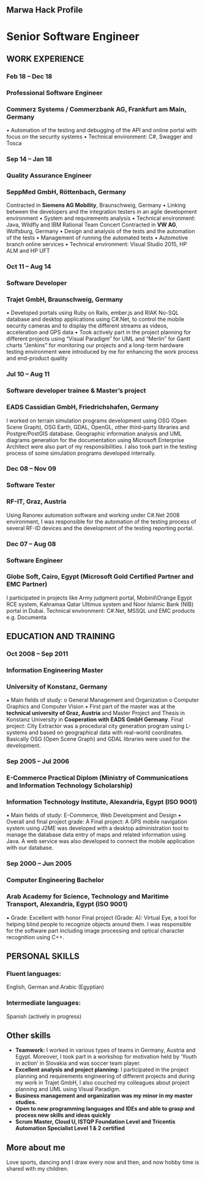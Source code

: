 ## Marwa Hack Profile

# Senior Software Engineer
## WORK EXPERIENCE
### Feb 18 – Dec 18
### Professional Software Engineer
### Commerz Systems / Commerzbank AG, Frankfurt am Main, Germany
• Automation of the testing and debugging of the API and online portal with focus on the security systems
• Technical environment: C#, Swagger and Tosca
### Sep 14 – Jan 18
### Quality Assurance Engineer
### SeppMed GmbH, Röttenbach, Germany
Contracted in **Siemens AG Mobility**, Braunschweig, Germany
• Linking between the developers and the integration testers in an agile development environment
• System and requirements analysis
• Technical environment: Java, Wildfly and IBM Rational Team Concert
Contracted in **VW AG**, Wolfsburg, Germany
• Design and analysis of the tests and the automation of the tests
• Management of running the automated tests
• Automotive branch online services
• Technical environment: Visual Studio 2015, HP ALM and HP UFT
### Oct 11 – Aug 14
### Software Developer
### Trajet GmbH, Braunschweig, Germany
• Developed portals using Ruby on Rails, ember.js and RIAK No-SQL database and desktop applications using C#.Net, to control the mobile security cameras and to display the different streams as videos, acceleration and GPS data
• Took actively part in the project planning for different projects using “Visual Paradigm” for UML and “Merlin” for Gantt charts
“Jenkins” for monitoring our projects and a long-term hardware testing environment were introduced by me for enhancing the work process and end-product quality
### Jul 10 – Aug 11
### Software developer trainee & Master’s project
### EADS Cassidian GmbH, Friedrichshafen, Germany
I worked on terrain simulation programs development using OSG (Open Scene Graph), OSG Earth, GDAL, OpenGL, other third-party libraries and Postgre/PostGIS database. Geographic information analysis and UML diagrams generation for the documentation using Microsoft Enterprise Architect were also part of my responsibilities. I also took part in the testing process of some simulation programs developed internally.
### Dec 08 – Nov 09
### Software Tester
### RF-IT, Graz, Austria
Using Ranorex automation software and working under C#.Net 2008 environment, I was responsible for the automation of the testing process of several RF-ID devices and the development of the testing reporting portal.
### Dec 07 – Aug 08
### Software Engineer
### Globe Soft, Cairo, Egypt (Microsoft Gold Certified Partner and EMC Partner)
I participated in projects like Army judgment portal, Mobinil\Orange Egypt RCE system, Kahramaa Qatar Ultimus system and Noor Islamic Bank (NIB) portal in Dubai.
Technical environment: C#.Net, MSSQL und EMC products e.g. Documenta
## EDUCATION AND TRAINING
### Oct 2008 – Sep 2011
### Information Engineering Master
### University of Konstanz, Germany
▪ Main fields of study:
o General Management and Organization
o Computer Graphics and Computer Vision
▪ First part of the master was at the **technical university of Graz, Austria** and Master Project and Thesis in Konstanz University in **Cooperation with EADS GmbH Germany**.
Final project: City Extractor was a procedural city generation program using L-systems and based on geographical data with real-world coordinates. Basically OSG (Open Scene Graph) and GDAL libraries were used for the development.
### Sep 2005 – Jul 2006
### E-Commerce Practical Diplom (Ministry of Communications and Information Technology Scholarship)
### Information Technology Institute, Alexandria, Egypt (ISO 9001)
▪ Main fields of study: E-Commerce, Web Development and Design
▪ Overall and final project grade: A
Final project: A GPS mobile navigation system using J2ME was developed with a desktop administration tool to manage the database data entry of maps and related information using Java. A web service was also developed to connect the mobile application with our database.
### Sep 2000 – Jun 2005
### Computer Engineering Bachelor
### Arab Academy for Science, Technology and Maritime Transport, Alexandria, Egypt (ISO 9001)
▪ Grade: Excellent with honor
Final project (Grade: A): Virtual Eye, a tool for helping blind people to recognize objects around them. I was responsible for the software part including image processing and optical character recognition using C++.
## PERSONAL SKILLS
### Fluent languages: 
English, German and Arabic (Egyptian)
### Intermediate languages:
Spanish (actively in progress)
## Other skills
* **Teamwork:** I worked in various types of teams in Germany, Austria and Egypt. Moreover, I took part in a workshop for motivation held by ‘Youth in action’ in Slovakia and was soccer team player.
* **Excellent analysis and project planning:** I participated in the project planning and requirements engineering of different projects and during my work in Trajet GmbH, I also couched my colleagues about project planning and UML using Visual Paradigm.
* **Business management and organization was my minor in my master studies.**
* **Open to new programming languages and IDEs and able to grasp and process new skills and ideas quickly**
* **Scrum Master, Cloud U, ISTQP Foundation Level and Tricentis Automation Specialist Level 1 & 2 certified**
## More about me
Love sports, dancing and I draw every now and then, and now hobby time is shared with my children.
